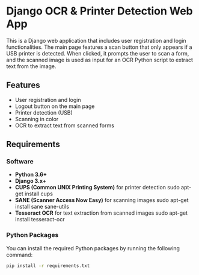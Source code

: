 # Django OCR & Printer Detection Web App

This is a Django web application that includes user registration and login functionalities. The main page features a scan button that only appears if a USB printer is detected. When clicked, it prompts the user to scan a form, and the scanned image is used as input for an OCR Python script to extract text from the image.

## Features

- User registration and login
- Logout button on the main page
- Printer detection (USB)
- Scanning in color
- OCR to extract text from scanned forms

## Requirements

### Software
- **Python 3.6+**
- **Django 3.x+**
- **CUPS (Common UNIX Printing System)** for printer detection
    sudo apt-get install cups
- **SANE (Scanner Access Now Easy)** for scanning images
    sudo apt-get install sane sane-utils
- **Tesseract OCR** for text extraction from scanned images
    sudo apt-get install tesseract-ocr

### Python Packages
You can install the required Python packages by running the following command:

```bash
pip install -r requirements.txt
